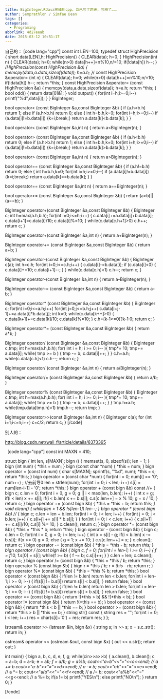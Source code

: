 ```yaml
---
title: BigInteger从Java移植到cpp，自己写了两天，写崩了。。。
author: Semprathlon / Simfae Dean
tags: []
categories:
  - Programing
abbrlink: 4d27eeab
date: 2015-03-12 10:51:17
---
```

自己的：
[code lang="cpp"]
const int LEN=100;
typedef struct HighPrecision
{
    short data[LEN],h;
    HighPrecision()
    {
        CLEAR(data);
        h=0;
    }
    HighPrecision(int n)
    {
        CLEAR(data);
        h=0;
        while(n&gt;0) data[h++]=n%10,n/=10;
        if(!data[h]) h--;
    }
    /*HighPrecision(const HighPrecision &amp;a)
    {
        memcpy(data,a.data,sizeof(data));
        h=a.h;
    }*/
    const HighPrecision &amp;operator= (int n)
    {
        CLEAR(data);
        h=0;
        while(n&gt;0) data[h++]=n%10,n/=10;
        if(!data[h]) h--;
        return *this;
    }
    const HighPrecision &amp;operator= (const HighPrecision &amp;a)
    {
        memcpy(data,a.data,sizeof(data));
        h=a.h;
        return *this;
    }
    bool odd()
    {
        return data[0]&amp;1;
    }
    void output()
    {
        for(int i=h;i&gt;=0;i--) printf(&quot;%d&quot;,data[i]);
    }
} BigInteger;

bool operator&lt; (const BigInteger &amp;a,const BigInteger &amp;b)
{
    if (a.h&lt;b.h) return 1;
    else if (a.h&gt;b.h) return 0;
    else
    {
        int h=b.h,k=0;
        for(int i=h;i&gt;=0;i--)
            if (a.data[i]!=b.data[i]) {k=i;break;}
        return a.data[k]&lt;b.data[k];
    }
}

bool operator&lt; (const BigInteger &amp;a,int n)
{
    return a&lt;BigInteger(n);
}

bool operator&gt; (const BigInteger &amp;a,const BigInteger &amp;b)
{
    if (a.h&lt;b.h) return 0;
    else if (a.h&gt;b.h) return 1;
    else
    {
        int h=b.h,k=0;
        for(int i=h;i&gt;=0;i--)
            if (a.data[i]!=b.data[i]) {k=i;break;}
        return a.data[k]&gt;b.data[k];
    }
}

bool operator&gt; (const BigInteger &amp;a,int n)
{
    return a&gt;BigInteger(n);
}

bool operator== (const BigInteger &amp;a,const BigInteger &amp;b)
{
    if (a.h!=b.h) return 0;
    else
    {
        int h=b.h,k=0;
        for(int i=h;i&gt;=0;i--)
            if (a.data[i]!=b.data[i]) {k=i;break;}
        return a.data[k]==b.data[k];
    }
}

bool operator== (const BigInteger &amp;a,int n)
{
    return a==BigInteger(n);
}

bool operator&gt;= (const BigInteger &amp;a,const BigInteger &amp;b)
{
    return (a&gt;b)||(a==b);
}

BigInteger operator+(const BigInteger &amp;a,const BigInteger &amp;b)
{
    BigInteger c;
    int h=max(a.h,b.h);
    for(int i=0;i&lt;=h;i++)
    {
        c.data[i]+=a.data[i]+b.data[i];
        c.data[i+1]=c.data[i]/10;
        c.data[i]%=10;
    }
    while(c.data[c.h+1]&gt;0) c.h++;
    return c;
}

BigInteger operator+(const BigInteger &amp;a,int n)
{
    return a+BigInteger(n);
}

BigInteger operator+= (const BigInteger &amp;a,const BigInteger &amp;b)
{
    return a+b;
}

BigInteger operator-(const BigInteger &amp;a,const BigInteger &amp;b)
{
    BigInteger c(a);
    int h=c.h;
    for(int i=0;i&lt;=c.h;i++)
    {
        c.data[i]-=b.data[i];
        if (c.data[i]&lt;0)
        {
            c.data[i]+=10;
            c.data[i+1]--;
        }
    }
    while(c.data[c.h]&lt;1) c.h--;
    return c;
}

BigInteger operator-(const BigInteger &amp;a,int n)
{
    return a-BigInteger(n);
}

BigInteger operator-= (const BigInteger &amp;a,const BigInteger &amp;b)
{
    return a-b;
}

BigInteger operator* (const BigInteger &amp;a,const BigInteger &amp;b)
{
    BigInteger c;
    for(int i=0;i&lt;=a.h;i++)
        for(int j=0;j&lt;=b.h;j++)
            c.data[i+j-1]+=a.data[i]*b.data[j];
    int k=0;
    while(c.data[k++]&gt;0)
    {
        c.data[k+1]+=c.data[k]/10;
        c.data[k]%=10;
    }
    c.h=(k-1&gt;=0)?k-1:0;
    return c;
}

BigInteger operator*= (const BigInteger &amp;a,const BigInteger &amp;b)
{
    return a*b;
}

BigInteger operator/ (const BigInteger &amp;a,const BigInteger &amp;b)
{
    BigInteger c,tmp;
    int h=max(a.h,b.h);
    for( int i = h; i &gt;= 0; i-- ){
        tmp*= 10;
        tmp+= a.data[i];
        while( tmp &gt;= b ) { tmp -= b; c.data[i]++; }
    }
    c.h=a.h;
    while(c.data[c.h]&lt;1) c.h--;
    return c;
}

BigInteger operator/ (const BigInteger &amp;a,int n)
{
    return a/BigInteger(n);
}

BigInteger operator/= (const BigInteger &amp;a,const BigInteger &amp;b)
{
    return a/b;
}

BigInteger operator% (const BigInteger &amp;a,const BigInteger &amp;b)
{
    BigInteger c,tmp;
    int h=max(a.h,b.h);
    for( int i = h; i &gt;= 0; i-- ){
        tmp*= 10;
        tmp+= a.data[i];
        while( tmp &gt;= b ) { tmp -= b; c.data[i]++; }
    }
    tmp.h=a.h;
    while(tmp.data[tmp.h]&lt;1) tmp.h--;
    return tmp;
}

BigInteger operator&gt;&gt;(const BigInteger &amp;a,int n)
{
    BigInteger c(a);
    for (int i=1;i&lt;=n;i++) c=c/2;
    return c;
}
[/code]

别人的：

http://blog.csdn.net/wall_f/article/details/8373395

&nbsp;
[code lang="cpp"]
const int MAXN = 410;

struct bign
{
	int len, s[MAXN];
	bign ()
	{
		memset(s, 0, sizeof(s));
		len = 1;
	}
	bign (int num) { *this = num; }
	bign (const char *num) { *this = num; }
	bign operator = (const int num)
	{
		char s[MAXN];
		sprintf(s, &quot;%d&quot;, num);
		*this = s;
		return *this;
	}
	bign operator = (const char *num)
	{
		for(int i = 0; num[i] == '0'; num++) ;  //去前导0
		len = strlen(num);
		for(int i = 0; i &lt; len; i++) s[i] = num[len-i-1] - '0';
		return *this;
	}
	bign operator + (const bign &amp;b) const //+
	{
		bign c;
		c.len = 0;
		for(int i = 0, g = 0; g || i &lt; max(len, b.len); i++)
		{
			int x = g;
			if(i &lt; len) x += s[i];
			if(i &lt; b.len) x += b.s[i];
			c.s[c.len++] = x % 10;
			g = x / 10;
		}
		return c;
	}
	bign operator += (const bign &amp;b)
	{
		*this = *this + b;
		return *this;
	}
	void clean()
	{
		while(len &gt; 1 &amp;&amp; !s[len-1]) len--;
	}
	bign operator * (const bign &amp;b) //*
	{
		bign c;
		c.len = len + b.len;
		for(int i = 0; i &lt; len; i++)
		{
			for(int j = 0; j &lt; b.len; j++)
			{
				c.s[i+j] += s[i] * b.s[j];
			}
		}
		for(int i = 0; i &lt; c.len; i++)
		{
			c.s[i+1] += c.s[i]/10;
			c.s[i] %= 10;
		}
		c.clean();
		return c;
	}
	bign operator *= (const bign &amp;b)
	{
		*this = *this * b;
		return *this;
	}
	bign operator - (const bign &amp;b)
	{
		bign c;
		c.len = 0;
		for(int i = 0, g = 0; i &lt; len; i++)
		{
			int x = s[i] - g;
			if(i &lt; b.len) x -= b.s[i];
			if(x &gt;= 0) g = 0;
			else
			{
				g = 1;
				x += 10;
			}
			c.s[c.len++] = x;
		}
		c.clean();
		return c;
	}
	bign operator -= (const bign &amp;b)
	{
		*this = *this - b;
		return *this;
	}
	bign operator / (const bign &amp;b)
	{
		bign c, f = 0;
		for(int i = len-1; i &gt;= 0; i--)
		{
			f = f*10;
			f.s[0] = s[i];
			while(f &gt;= b)
			{
				f -= b;
				c.s[i]++;
			}
		}
		c.len = len;
		c.clean();
		return c;
	}
	bign operator /= (const bign &amp;b)
	{
		*this  = *this / b;
		return *this;
	}
	bign operator % (const bign &amp;b)
	{
		bign r = *this / b;
		r = *this - r*b;
		return r;
	}
	bign operator %= (const bign &amp;b)
	{
		*this = *this % b;
		return *this;
	}
	bool operator &lt; (const bign &amp;b)
	{
		if(len != b.len) return len &lt; b.len;
		for(int i = len-1; i &gt;= 0; i--)
		{
			if(s[i] != b.s[i]) return s[i] &lt; b.s[i];
		}
		return false;
	}
	bool operator &gt; (const bign &amp;b)
	{
		if(len != b.len) return len &gt; b.len;
		for(int i = len-1; i &gt;= 0; i--)
		{
			if(s[i] != b.s[i]) return s[i] &gt; b.s[i];
		}
		return false;
	}
	bool operator == (const bign &amp;b)
	{
		return !(*this &gt; b) &amp;&amp; !(*this &lt; b);
	}
	bool operator != (const bign &amp;b)
	{
		return !(*this == b);
	}
	bool operator &lt;= (const bign &amp;b)
	{
		return *this &lt; b || *this == b;
	}
	bool operator &gt;= (const bign &amp;b)
	{
		return *this &gt; b || *this == b;
	}
	string str() const
	{
		string res = &quot;&quot;;
		for(int i = 0; i &lt; len; i++) res = char(s[i]+'0') + res;
		return res;
	}
};

istream&amp; operator &gt;&gt; (istream &amp;in, bign &amp;x)
{
	string s;
	in &gt;&gt; s;
	x = s.c_str();
	return in;
}

ostream&amp; operator &lt;&lt; (ostream &amp;out, const bign &amp;x)
{
	out &lt;&lt; x.str();
	return out;
}

int main()
{
	bign a, b, c, d, e, f, g;
	while(cin&gt;&gt;a&gt;&gt;b)
	{
		a.clean(), b.clean();
		c = a+b;
		d = a-b;
		e = a*b;
		f = a/b;
		g = a%b;
		cout&lt;&lt;&quot;a+b&quot;&lt;&lt;&quot;=&quot;&lt;&lt;c&lt;&lt;endl; // a += b
		cout&lt;&lt;&quot;a-b&quot;&lt;&lt;&quot;=&quot;&lt;&lt;d&lt;&lt;endl; // a -= b;
		cout&lt;&lt;&quot;a*b&quot;&lt;&lt;&quot;=&quot;&lt;&lt;e&lt;&lt;endl; // a *= b;
		cout&lt;&lt;&quot;a/b&quot;&lt;&lt;&quot;=&quot;&lt;&lt;f&lt;&lt;endl; // a /= b;
		cout&lt;&lt;&quot;a%b&quot;&lt;&lt;&quot;=&quot;&lt;&lt;g&lt;&lt;endl; // a %= b;
		if(a != b) printf(&quot;YES\n&quot;);
		else printf(&quot;NO\n&quot;);
	}
	return 0;
}

[/code]